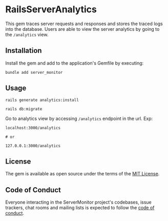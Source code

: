 # RailsServerAnalytics

This gem traces server requests and responses and stores the traced logs into the database. Users are able to view the server analytics by going to the `/analytics` view.

## Installation

Install the gem and add to the application's Gemfile by executing:

```
bundle add server_monitor
```

## Usage

```
rails generate analytics:install
```

```
rails db:migrate
```

Go to analytics view by accessing `/analytics` endpoint in the url. Exp:
```
localhost:3000/analytics

# or

127.0.0.1:3000/analytics
```
## License

The gem is available as open source under the terms of the [MIT License](https://opensource.org/licenses/MIT).

## Code of Conduct

Everyone interacting in the ServerMonitor project's codebases, issue trackers, chat rooms and mailing lists is expected to follow the [code of conduct](https://github.com/Cwjiee/event_monitor/blob/main/CODE_OF_CONDUCT.md).


